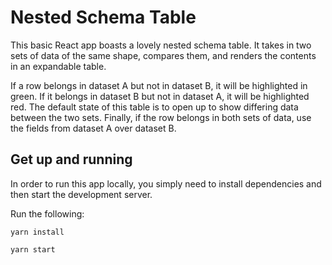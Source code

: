 # Nested Schema Table

This basic React app boasts a lovely nested schema table. It takes in two sets of data of the same shape, compares them, and renders the contents in an expandable table.

If a row belongs in dataset A but not in dataset B, it will be highlighted in green. If it belongs in dataset B but not in dataset A, it will be highlighted red. The default state of this table is to open up to show differing data between the two sets. Finally, if the row belongs in both sets of data, use the fields from dataset A over dataset B.

## Get up and running

In order to run this app locally, you simply need to install dependencies and then start the development server.

Run the following:

`yarn install`

`yarn start`
